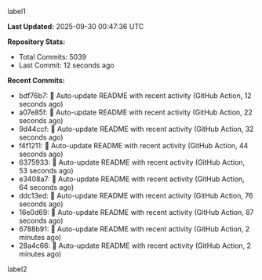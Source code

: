 
label1 
<!-- ACTIVITY_START -->
**Last Updated:** 2025-09-30 00:47:36 UTC

**Repository Stats:**
- Total Commits: 5039
- Last Commit: 12 seconds ago

**Recent Commits:**
- bdf76b7: 🤖 Auto-update README with recent activity (GitHub Action, 12 seconds ago)
- a07e85f: 🤖 Auto-update README with recent activity (GitHub Action, 22 seconds ago)
- 9d44ccf: 🤖 Auto-update README with recent activity (GitHub Action, 32 seconds ago)
- f4f1211: 🤖 Auto-update README with recent activity (GitHub Action, 44 seconds ago)
- 6375933: 🤖 Auto-update README with recent activity (GitHub Action, 53 seconds ago)
- e3408a7: 🤖 Auto-update README with recent activity (GitHub Action, 64 seconds ago)
- ddc13ed: 🤖 Auto-update README with recent activity (GitHub Action, 76 seconds ago)
- 16e0d69: 🤖 Auto-update README with recent activity (GitHub Action, 87 seconds ago)
- 6788b91: 🤖 Auto-update README with recent activity (GitHub Action, 2 minutes ago)
- 28a4c66: 🤖 Auto-update README with recent activity (GitHub Action, 2 minutes ago)
<!-- ACTIVITY_END -->

label2
